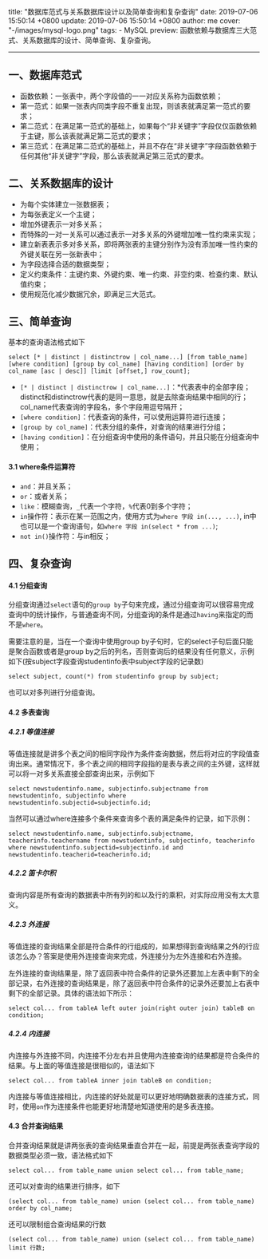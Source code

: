 title: "数据库范式与关系数据库设计以及简单查询和复杂查询"
date: 2019-07-06 15:50:14 +0800
update: 2019-07-06 15:50:14 +0800
author: me
cover: "-/images/mysql-logo.png"
tags:
    - MySQL
preview: 函数依赖与数据库三大范式、关系数据库的设计、简单查询、复杂查询。

---

## 一、数据库范式

+ 函数依赖：一张表中，两个字段值的一一对应关系称为函数依赖；
+ 第一范式：如果一张表内同类字段不重复出现，则该表就满足第一范式的要求；
+ 第二范式：在满足第一范式的基础上，如果每个“非关键字”字段仅仅函数依赖于主键，那么该表就满足第二范式的要求；
+ 第三范式：在满足第二范式的基础上，并且不存在“非关键字”字段函数依赖于任何其他“非关键字”字段，那么该表就满足第三范式的要求。

## 二、关系数据库的设计

+ 为每个实体建立一张数据表；
+ 为每张表定义一个主键；
+ 增加外键表示一对多关系；
+ 而特殊的一对一关系可以通过表示一对多关系的外键增加唯一性约束来实现；
+ 建立新表表示多对多关系，即将两张表的主键分别作为没有添加唯一性约束的外键关联在另一张新表中；
+ 为字段选择合适的数据类型；
+ 定义约束条件：主键约束、外键约束、唯一约束、非空约束、检查约束、默认值约束；
+ 使用规范化减少数据冗余，即满足三大范式。

## 三、简单查询

基本的查询语法格式如下

```
select [* | distinct | distinctrow | col_name...] [from table_name] [where condition] [group by col_name] [having condition] [order by col_name [asc | desc]] [limit [offset,] row_count];
```

+ `[* | distinct | distinctrow | col_name...]`：*代表表中的全部字段；distinct和distinctrow代表的是同一意思，就是去除查询结果中相同的行；col_name代表查询的字段名，多个字段用逗号隔开；
+ `[where condition]`：代表查询的条件，可以使用运算符进行连接；
+ `[group by col_name]`：代表分组的条件，对查询的结果进行分组；
+ `[having condition]`：在分组查询中使用的条件语句，并且只能在分组查询中使用；

#### 3.1 where条件运算符

+ `and`：并且关系；
+ `or`：或者关系；
+ `like`：模糊查询，`_`代表一个字符，`%`代表0到多个字符；
+ `in`操作符：表示在某一范围之内，使用方式为`where 字段 in(..., ...)`, in中也可以是一个查询语句，如`where 字段 in(select * from ...)`;
+ `not in()`操作符：与in相反；

## 四、复杂查询

#### 4.1 分组查询

分组查询通过`select`语句的`group by`子句来完成，通过分组查询可以很容易完成查询中的统计操作，与普通查询不同，分组查询的条件是通过`having`来指定的而不是`where`。

需要注意的是，当在一个查询中使用group by子句时，它的select子句后面只能是聚合函数或者是group by之后的列名，否则查询后的结果没有任何意义，示例如下(按subject字段查询studentinfo表中subject字段的记录数)

```
select subject, count(*) from studentinfo group by subject;
```

也可以对多列进行分组查询。

#### 4.2 多表查询

##### 4.2.1 等值连接

等值连接就是讲多个表之间的相同字段作为条件查询数据，然后将对应的字段值查询出来。通常情况下，多个表之间的相同字段指的是表与表之间的主外键，这样就可以将一对多关系直接全部查询出来，示例如下

```
select newstudentinfo.name, subjectinfo.subjectname from newstudentinfo, subjectinfo where newstudentinfo.subjectid=subjectinfo.id;
```

当然可以通过where连接多个条件来查询多个表的满足条件的记录，如下示例：

```
select newstudentinfo.name, subjectinfo.subjectname, teacherinfo.teachername from newstudentinfo, subjectinfo, teacherinfo where newstudentinfo.subjectid=subjectinfo.id and newstudentinfo.teacherid=teacherinfo.id;
```

##### 4.2.2 笛卡尔积

查询内容是所有查询的数据表中所有列的和以及行的乘积，对实际应用没有太大意义。

##### 4.2.3 外连接

等值连接的查询结果全部是符合条件的行组成的，如果想得到查询结果之外的行应该怎么办？答案是使用外连接查询来完成，外连接分为左外连接和右外连接。

左外连接的查询结果是，除了返回表中符合条件的记录外还要加上左表中剩下的全部记录，右外连接的查询结果是，除了返回表中符合条件的记录外还要加上右表中剩下的全部记录。具体的语法如下所示：

```
select col... from tableA left outer join(right outer join) tableB on condition;
```

##### 4.2.4 内连接

内连接与外连接不同，内连接不分左右并且使用内连接查询的结果都是符合条件的结果。与上面的等值连接是很相似的，语法如下

```
select col... from tableA inner join tableB on condition;
```

内连接与等值连接相比，内连接的好处就是可以更好地明确数据表的连接方式，同时，使用`on`作为连接条件也能更好地清楚地知道使用的是多表连接。

#### 4.3 合并查询结果

合并查询结果就是讲两张表的查询结果垂直合并在一起，前提是两张表查询字段的数据类型必须一致，语法格式如下

```
select col... from table_name union select col... from table_name;
```

还可以对查询的结果进行排序，如下

```
(select col... from table_name) union (select col... from table_name) order by col_name;
```

还可以限制组合查询结果的行数

```
(select col... from table_name) union (select col... from table_name) limit 行数;
```